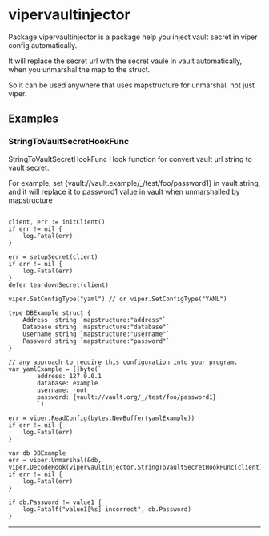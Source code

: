 # vipervaultinjector

Package vipervaultinjector is a package help you inject vault secret in viper config automatically.

It will replace the secret url with the secret vaule in vault automatically, when you unmarshal the map to the struct.

So it can be used anywhere that uses mapstructure for unmarshal, not just viper.

## Examples

### StringToVaultSecretHookFunc

StringToVaultSecretHookFunc Hook function for convert vault url string to vault secret.

For example, set {vault://vault.example/_/test/foo/password1} in vault string, and it will replace it to password1 value in vault when unmarshalled by mapstructure

```golang

client, err := initClient()
if err != nil {
    log.Fatal(err)
}

err = setupSecret(client)
if err != nil {
    log.Fatal(err)
}
defer teardownSecret(client)

viper.SetConfigType("yaml") // or viper.SetConfigType("YAML")

type DBExample struct {
    Address  string `mapstructure:"address"`
    Database string `mapstructure:"database"`
    Username string `mapstructure:"username"`
    Password string `mapstructure:"password"`
}

// any approach to require this configuration into your program.
var yamlExample = []byte(`
        address: 127.0.0.1
        database: example
        username: root
        password: {vault://vault.org/_/test/foo/password1}
        `)

err = viper.ReadConfig(bytes.NewBuffer(yamlExample))
if err != nil {
    log.Fatal(err)
}

var db DBExample
err = viper.Unmarshal(&db, viper.DecodeHook(vipervaultinjector.StringToVaultSecretHookFunc(client)))
if err != nil {
    log.Fatal(err)
}

if db.Password != value1 {
    log.Fatalf("value1[%s] incorrect", db.Password)
}

```

---